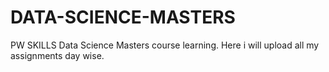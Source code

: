 # DATA-SCIENCE-MASTERS
PW SKILLS Data Science Masters course learning. Here i will upload all my assignments day wise.
